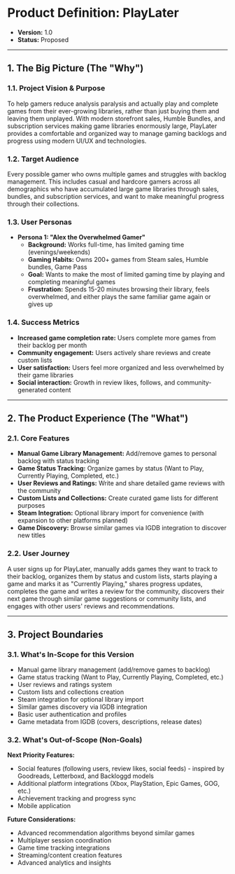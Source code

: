 # Product Definition: PlayLater

- **Version:** 1.0
- **Status:** Proposed

---

## 1. The Big Picture (The "Why")

### 1.1. Project Vision & Purpose

To help gamers reduce analysis paralysis and actually play and complete games from their ever-growing libraries, rather than just buying them and leaving them unplayed. With modern storefront sales, Humble Bundles, and subscription services making game libraries enormously large, PlayLater provides a comfortable and organized way to manage gaming backlogs and progress using modern UI/UX and technologies.

### 1.2. Target Audience

Every possible gamer who owns multiple games and struggles with backlog management. This includes casual and hardcore gamers across all demographics who have accumulated large game libraries through sales, bundles, and subscription services, and want to make meaningful progress through their collections.

### 1.3. User Personas

- **Persona 1: "Alex the Overwhelmed Gamer"**
  - **Background:** Works full-time, has limited gaming time (evenings/weekends)
  - **Gaming Habits:** Owns 200+ games from Steam sales, Humble bundles, Game Pass
  - **Goal:** Wants to make the most of limited gaming time by playing and completing meaningful games
  - **Frustration:** Spends 15-20 minutes browsing their library, feels overwhelmed, and either plays the same familiar game again or gives up

### 1.4. Success Metrics

- **Increased game completion rate:** Users complete more games from their backlog per month
- **Community engagement:** Users actively share reviews and create custom lists
- **User satisfaction:** Users feel more organized and less overwhelmed by their game libraries
- **Social interaction:** Growth in review likes, follows, and community-generated content

---

## 2. The Product Experience (The "What")

### 2.1. Core Features

- **Manual Game Library Management:** Add/remove games to personal backlog with status tracking
- **Game Status Tracking:** Organize games by status (Want to Play, Currently Playing, Completed, etc.)
- **User Reviews and Ratings:** Write and share detailed game reviews with the community
- **Custom Lists and Collections:** Create curated game lists for different purposes
- **Steam Integration:** Optional library import for convenience (with expansion to other platforms planned)
- **Game Discovery:** Browse similar games via IGDB integration to discover new titles

### 2.2. User Journey

A user signs up for PlayLater, manually adds games they want to track to their backlog, organizes them by status and custom lists, starts playing a game and marks it as "Currently Playing," shares progress updates, completes the game and writes a review for the community, discovers their next game through similar game suggestions or community lists, and engages with other users' reviews and recommendations.

---

## 3. Project Boundaries

### 3.1. What's In-Scope for this Version

- Manual game library management (add/remove games to backlog)
- Game status tracking (Want to Play, Currently Playing, Completed, etc.)
- User reviews and ratings system
- Custom lists and collections creation
- Steam integration for optional library import
- Similar games discovery via IGDB integration
- Basic user authentication and profiles
- Game metadata from IGDB (covers, descriptions, release dates)

### 3.2. What's Out-of-Scope (Non-Goals)

**Next Priority Features:**

- Social features (following users, review likes, social feeds) - inspired by Goodreads, Letterboxd, and Backloggd models
- Additional platform integrations (Xbox, PlayStation, Epic Games, GOG, etc.)
- Achievement tracking and progress sync
- Mobile application

**Future Considerations:**

- Advanced recommendation algorithms beyond similar games
- Multiplayer session coordination
- Game time tracking integrations
- Streaming/content creation features
- Advanced analytics and insights
